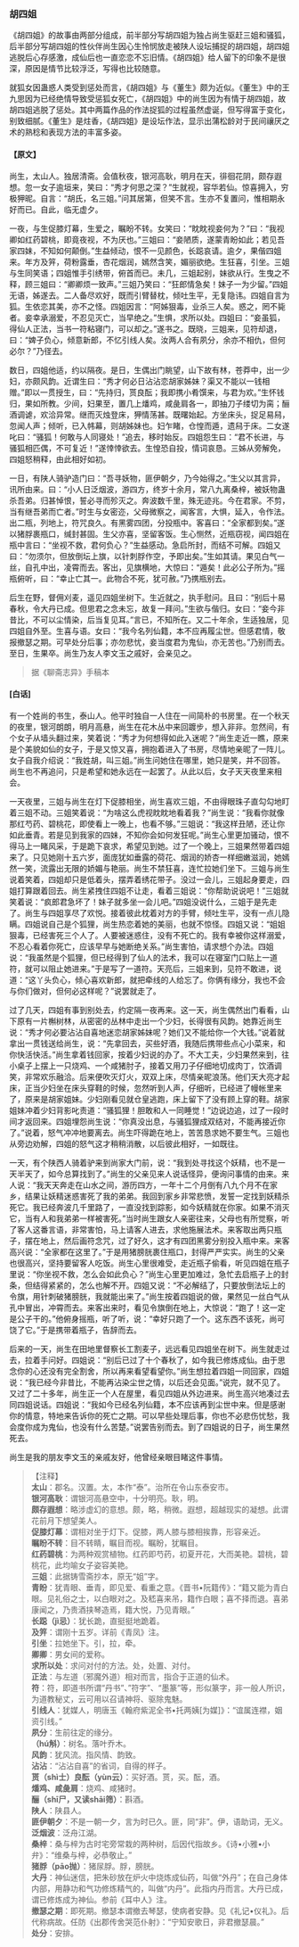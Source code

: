 <script type="text/javascript">
    var head = document.getElementsByTagName('head')[0];
    cssURL = '/public/liao.css';
    linkTag = document.createElement('link');
    linkTag.href = cssURL;
    linkTag.setAttribute('type','text/css');
    linkTag.setAttribute('rel','stylesheet');
    head.appendChild(linkTag);
</script>
### 胡四姐

《胡四姐》的故事由两部分组成，前半部分写胡四姐为独占尚生驱赶三姐和骚狐，后半部分写胡四姐的性伙伴尚生因心生怜悯放走被陕人设坛捕捉的胡四姐，胡四姐逃脱后心存感激，成仙后也一直恋恋不忘旧情。《胡四姐》给人留下的印象不是很深，原因是情节比较浮泛，写得也比较随意。

就狐女因蛊惑人类受到惩处而言，《胡四姐》与《董生》颇为近似。《董生》中的王九思因为已经绝情导致受惩狐女死亡，《胡四姐》中的尚生因为有情于胡四姐，故胡四姐逃脱了惩处。其中两篇作品的作法捉狐的过程虽然虚诞，但写得富于变化，别致细腻。《董生》是炷香，《胡四姐》是设坛作法，显示出蒲松龄对于民间禳厌之术的熟稔和表现方法的丰富多姿。

#### 【原文】
<section>
尚生，太山人。独居清斋。会值秋夜，银河高耿，明月在天，徘徊花阴，颇存遐想。忽一女子逾垣来，笑曰：“秀才何思之深？”生就视，容华若仙。惊喜拥入，穷极狎昵。自言：“胡氏，名三姐。”问其居第，但笑不言。生亦不复置问，惟相期永好而已。自此，临无虚夕。

一夜，与生促膝灯幕，生爱之，瞩盼不转。女笑曰：“眈眈视妾何为？”曰：“我视卿如红药碧桃，即竟夜视，不为厌也。”三姐曰：“妾陋质，遂蒙青盼如此；若见吾家四妹，不知如何颠倒。”生益倾动，恨不一见颜色，长跽哀请。逾夕，果偕四姐来。年方及笄，荷粉露垂，杏花烟润，嫣然含笑，媚丽欲绝。生狂喜，引坐。三姐与生同笑语；四姐惟手引绣带，俯首而已。未几，三姐起别，妹欲从行。生曳之不释，顾三姐曰：“卿卿烦一致声。”三姐乃笑曰：“狂郎情急矣！妹子一为少留。”四姐无语，姊遂去。二人备尽欢好，既而引臂替枕，倾吐生平，无复隐讳。四姐自言为狐。生依恋其美，亦不之怪。四姐因言：“阿姊狠毒，业杀三人矣。惑之，罔不毙者。妾幸承溺爱，不忍见灭亡，当早绝之。”生惧，求所以处。四姐曰：“妾虽狐，得仙人正法，当书一符粘寝门，可以却之。”遂书之。既晓，三姐来，见符却退，曰：“婢子负心，倾意新郎，不忆引线人矣。汝两人合有夙分，余亦不相仇，但何必尔？”乃径去。

数日，四姐他适，约以隔夜。是日，生偶出门眺望，山下故有林，苍莽中，出一少妇，亦颇风韵。近谓生曰：“秀才何必日沾沾恋胡家姊妹？渠又不能以一钱相赠。”即以一贯授生，曰：“先持归，贳良酝；我即携小肴馔来，与君为欢。”生怀钱归，果如所教。少间，妇果至，置几上燔鸡，咸彘肩各一，即抽刀子缕切为脔；酾酒调谑，欢洽异常。继而灭烛登床，狎情荡甚。既曙始起。方坐床头，捉足易舄，忽闻人声；倾听，已入帏幕，则胡姊妹也。妇乍睹，仓惶而遁，遗舄于床。二女遂叱曰：“骚狐！何敢与人同寝处！”追去，移时始反。四姐怨生曰：“君不长进，与骚狐相匹偶，不可复近！”遂悻悻欲去。生惶恐自投，情词哀恳。三姊从旁解免，四姐怒稍释，由此相好如初。

一日，有陕人骑驴造门曰：“吾寻妖物，匪伊朝夕，乃今始得之。”生父以其言异，讯所由来。曰：“小人日泛烟波，游四方，终岁十余月，常八九离桑梓，被妖物蛊杀吾弟。归甚悼恨，誓必寻而殄灭之。奔波数千里，殊无迹兆。今在君家。不剪，当有继吾弟而亡者。”时生与女密迩，父母微察之，闻客言，大惧，延入，令作法。出二瓶，列地上，符咒良久。有黑雾四团，分投瓶中。客喜曰：“全家都到矣。”遂以猪脬裹瓶口，缄封甚固。生父亦喜，坚留客饭。生心恻然，近瓶窃视，闻四姐在瓶中言曰：“坐视不救，君何负心？”生益感动。急启所封，而结不可解。四姐又曰：“勿须尔，但放倒坛上旗，以针刺脬作空，予即出矣。”生如其请。果见白气一丝，自孔中出，凌霄而去。客出，见旗横地，大惊曰：“遁矣！此必公子所为。”摇瓶俯听，曰：“幸止亡其一。此物合不死，犹可赦。”乃携瓶别去。

后生在野，督佣刈麦，遥见四姐坐树下。生近就之，执手慰问。且曰：“别后十易春秋，令大丹已成。但思君之念未忘，故复一拜问。”生欲与偕归。女曰：“妾今非昔比，不可以尘情染，后当复见耳。”言已，不知所在。又二十年余，生适独居，见四姐自外至。生喜与语。女曰：“我今名列仙籍，本不应再履尘世。但感君情，敬报撤瑟之期。可早处分后事；亦勿悲忧，妾当度君为鬼仙，亦无苦也。”乃别而去。至日，生果卒。尚生乃友人李文玉之戚好，会亲见之。

</section>

> 据《聊斋志异》手稿本

#### [白话]
<aside>

有一个姓尚的书生，泰山人。他平时独自一人住在一间简朴的书房里。在一个秋天的夜里，银河朗朗，明月高悬，尚生在花木丛中来回踱步，想入非非。忽然间，有个女子从墙头翻过来，笑着说：“秀才为何想得如此入迷呢？”尚生走近一瞧，原来是个美貌如仙的女子，于是又惊又喜，拥抱着进入了书房，尽情地亲昵了一阵儿。女子自我介绍说：“我姓胡，叫三姐。”尚生问她住在哪里，她只是笑，并不回答。尚生也不再追问，只是希望和她永远在一起罢了。从此以后，女子天天夜里来相会。

一天夜里，三姐与尚生在灯下促膝相坐，尚生喜欢三姐，不由得眼珠子直勾勾地盯着三姐不动。三姐笑着说：“为啥这么虎视眈眈地看着我？”尚生说：“我看你就像那红芍药、碧桃花，即使看上一晚上，也看不够。”三姐说：“我这样丑陋，还让你如此垂青。若是见到我家的四妹，不知你会如何发狂呢。”尚生心里更加骚动，恨不得马上一睹风采，于是跪下哀求，希望见到她。过了一个晚上，三姐果然带着四姐来了。只见她刚十五六岁，面庞犹如垂露的荷花、烟润的娇杏一样细嫩滋润，她嫣然一笑，流露出无限的娇媚与艳丽。尚生不禁狂喜，连忙拉她们坐下。三姐与尚生说着笑着，四姐却只是低着头，摆弄着绣花带子。没过一会儿，三姐起身要走，四姐打算跟着回去。尚生紧拽住四姐不让走，看着三姐说：“你帮助说说吧！”三姐就笑着说：“疯郎君急坏了！妹子就多坐一会儿吧。”四姐没说什么，三姐于是先走了。尚生与四姐享尽了欢悦。接着彼此枕着对方的手臂，倾吐生平，没有一点儿隐瞒。四姐说自己是个狐狸，尚生热恋着她的美丽，也就不惊怪。四姐又说：“姐姐狠毒，已经害死三个人了。人要被迷惑住，没有不死亡的。我有幸被你这样溺爱，不忍心看着你死亡，应该早早与她断绝关系。”尚生害怕，请求想个办法。四姐说：“我虽然是个狐狸，但已经得到了仙人的法术，我可以在寝室门口贴上一道符，就可以阻止她进来。”于是写了一道符。天亮后，三姐来到，见符不敢进，说道：“这丫头负心，倾心喜欢新郎，就把牵线的人给忘了。你俩有缘分，我也不会与你们做对，但何必这样呢？”说罢就走了。

过了几天，四姐有事到别处去，约定隔一夜再来。这一天，尚生偶然出门看看，山下原有一片槲树林，从密密的丛林中走出一个少妇，长得很有风韵。她靠近尚生说：“秀才何必要沾沾自喜地迷恋胡家姊妹呢？她们又不能给你一个大钱。”说着就拿出一贯钱送给尚生，说：“先拿回去，买些好酒，我随后携带些点心小菜来，和你快活快活。”尚生拿着钱回家，按着少妇说的办了。不大工夫，少妇果然来到，往小桌子上摆上一只烧鸡、一个咸猪肘子，接着又用刀子仔细地切成肉丁，饮酒调笑，非常欢乐融洽。后来便吹灭灯火，双双上床，尽情亲昵浪荡。他们天大亮才起床，正当少妇坐在床头穿鞋的时候，忽然听到人声，仔细听，已经进了幔帐里来了，原来是胡家姐妹。少妇刚看见就仓皇逃跑，床上留下了没有顾上穿的鞋。胡家姐妹冲着少妇背影叱责道：“骚狐狸！胆敢和人一同睡觉！”边说边追，过了一段时间才返回来。四姐埋怨尚生说：“你真没出息，与骚狐狸成双结对，不能再接近你了。”说着，怒气冲冲地要离去。尚生吓得跪在地上，苦苦恳求她不要生气。三姐也从旁边劝解，四姐的怒气这才稍稍消散，以后彼此相好，一如既往。

一天，有个陕西人骑着驴来到尚家大门前，说：“我到处寻找这个妖精，也不是一天半天了，如今总算找到了。”尚生的父亲见来人说话怪异，便询问事情的由来。来人说：“我天天奔走在山水之间，游历四方，一年十二个月倒有八九个月不在家乡，结果让妖精迷惑害死了我的弟弟。我回到家乡非常悲愤，发誓一定找到妖精杀死它。我已经奔波几千里路了，一直没找到踪影，如今妖精就在你家。如果不消灭它，当有人和我弟弟一样被害死。”当时尚生跟女人亲密往来，父母也有所觉察，听了客人这番言语，非常害怕，马上请客人进去，求他施展法术。来客取出两只瓶子，摆在地上，然后画符念咒，过了好久，这才有四团黑雾分别投入瓶中来。来客高兴说：“全家都在这里了。”于是用猪膀胱裹住瓶口，封得严严实实。尚生的父亲也很高兴，坚持要留客人吃饭。尚生心里很难受，走近瓶子偷看，听见四姐在瓶子里说：“你坐视不救，怎么会如此负心？”尚生心里更加难过，急忙去启瓶子上的封条，但结得紧紧的，怎么也解不开。四姐又说：“不必解结了，只要放倒法坛上的令旗，用针刺破猪膀胱，我就能出来了。”尚生按着四姐说的做，果然见一丝白气从孔中冒出，冲霄而去。来客出来时，看见令旗倒在地上，大惊说：“跑了！这一定是公子干的。”他俯身摇瓶，听了听，说：“幸好只跑了一个。这东西不该死，尚可饶了它。”于是携带着瓶子，告辞而去。

后来的一天，尚生在田地里督察长工割麦子，远远看见四姐坐在树下。尚生就走过去，拉着手问好。四姐说：“别后已过了十个春秋了，如今我已修炼成仙。由于思念你的心还没有完全割舍，所以再来看望看望你。”尚生想拉着四姐一同回家，四姐说：“我已经今非昔比，不能再沾染尘世之情，以后还会见面。”说完，就不见了。又过了二十多年，尚生正一个人在屋里，看见四姐从外边进来。尚生高兴地凑过去同四姐说话。四姐说：“我如今已经名列仙籍，本不应该再到尘世中来。但是感谢你的情意，特地来告诉你的死亡之期。可以早些处理后事，你也不必悲伤忧愁，我会度你成为鬼仙，也没有什么苦楚。”说罢告别而去。到了四姐说的日子，尚生果然死去。

尚生是我的朋友李文玉的亲戚友好，他曾经亲眼目睹这件事情。

</aside>

> 【注释】  
<b>太山</b>：郡名。汉置。太，本作“泰”。治所在令山东泰安市。  
<b>银河高耿</b>：谓银河高悬空中，十分明亮。耿，明。  
<b>颇存遐想</b>：略涉虚幻的意想。颇，略，稍微。遐想，超越现实的凝想。此谓花前月下想望美人。  
<b>促膝灯幕</b>：谓相对坐于灯下。促膝，两人膝与膝相挨靠，形容亲近。  
<b>瞩盼不转</b>：目不转睛，瞩目而视。瞩盼，犹瞩目。  
<b>红药碧桃</b>：为两种观赏植物。红药即芍药，初夏开花，大而美艳。碧桃，碧桃花，此均喻女子姿容美艳。  
<b>三姐</b>：此据铸雪斋抄本，原无“姐”字。  
<b>青盼</b>：犹青眼、垂青，即见爱、看重之意。《晋书•阮籍传》：“籍又能为青白眼。见礼俗之士，以白眼对之。及嵇喜来吊，籍作白眼；喜不择而退。喜弟康闻之，乃贵酒挟琴造焉，籍大悦，乃见青眼。”  
<b>长跽（jì忌）</b>：犹长跪，直挺挺地跪着。  
<b>及笄</b>：谓刚十五岁。详前《青凤》注。  
<b>引坐</b>：拉她坐下。引，拉，牵。  
<b>卿卿</b>：男女间的爱称。  
<b>求所以处</b>：求问对付的方法。处，处置、对付。  
<b>正法</b>：与左道（邪魔外道）相对而言，指合于正道的仙术。  
<b>符</b>：符，即道书所谓“丹书”、”符字”、“墨篆”等，形似篆字，非一般人所识，为道教秘丈，云可用以召请神将、驱除鬼魅。  
<b>引线人</b>：犹媒人，明唐玉《翰府紫泥全书•托两姨[为媒]》：“谊属连襟，姻资引线。”  
<b>夙分</b>：生前往定的缘分。  
<b>（hú斛）</b>：树名。落叶乔木。  
<b>风韵</b>：犹风流。指风情、韵致。  
<b>沾沾</b>：“沾沾自喜”的省词，自得的样子。  
<b>贳（shì士）良酝（yùn云）</b>：买好酒。贳，买。酝，酒。  
<b>燔鸡、咸彘肩</b>：烧鸡、咸猪时。  
<b>酾（shī尸，又读shāi筛）</b>：斟酒。  
<b>陕人</b>：陕县人。  
<b>匪伊朝夕</b>：不是一朝一夕，言为时已久。匪，同“非”。伊，语助词，无义。  
<b>泛烟波</b>：泛舟江湖。  
<b>桑梓</b>：桑与梓为古时宅旁常栽的两种树，后因代指故乡。《诗•小雅•小弁》：“维桑与梓，必恭敬止。”  
<b>猪脬（pāo抛）</b>：猪尿脬。脬，膀胱。  
<b>大丹</b>：神仙迷信，把朱砂放在炉火中烧炼成仙药，叫做“外丹”；在自己身体内部，用静功和气功修炼精气的，叫做“内丹”。此指内丹而言。大丹已成，谓已修炼成为神仙。参前《耳中人》注。  
<b>撤瑟之期</b>：即死期。撤瑟本谓撤去琴瑟，使病者安静。见《礼记•仪礼》。后代称病故。任防《出郡传舍哭范仆射》：“宁知安歌日，非君撤瑟晨。”  
<b>处分</b>：安排。  
